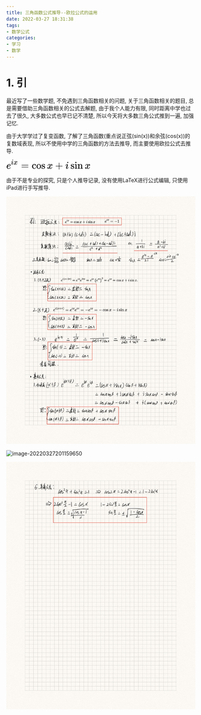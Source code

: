 ```yaml
---
title: 三角函数公式推导--欧拉公式的运用
date: 2022-03-27 18:31:38
tags:
- 数学公式
categories:
- 学习
- 数学
---
```




# 1. 引

最近写了一些数学题, 不免遇到三角函数相关的问题, 关于三角函数相关的题目, 总是需要借助三角函数相关的公式去解题, 由于我个人能力有限, 同时距离中学也过去了很久, 大多数公式也早已记不清楚, 所以今天将大多数三角公式推到一遍, 加强记忆.

由于大学学过了复变函数, 了解了三角函数(重点说正弦(sin(x))和余弦(cos(x))的复数域表现, 所以不使用中学的三角函数的方法去推导, 而主要使用欧拉公式去推导.

![欧拉公式](https://raw.githubusercontent.com/imxlq/image-bed-2021/main/img/20220327184942.svg)

由于不是专业的探究, 只是个人推导记录, 没有使用LaTeX进行公式编辑, 只使用iPad进行手写推导.



![img](https://raw.githubusercontent.com/imxlq/image-bed-2021/main/img/20220327202227.jpg)



![image-20220327201159650](C:\Users\Administrator\AppData\Roaming\Typora\typora-user-images\image-20220327201159650.png)

![image-20220327201248861](https://raw.githubusercontent.com/imxlq/image-bed-2021/main/img/20220327201251.png)





